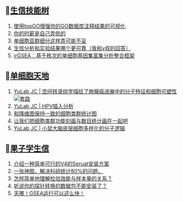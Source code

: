 ## 📝[生信技能树](https://github.com/ixxmu/mp_duty/issues?q=label%3A%E7%94%9F%E4%BF%A1%E6%8A%80%E8%83%BD%E6%A0%91+is%3Aclosed)
<!-- 1issueTable -->

1. [使用topGO增强你的GO数据库注释结果的可视化](https://github.com/ixxmu/mp_duty/issues/4212) 
2. [你的时薪是自己弄低的](https://github.com/ixxmu/mp_duty/issues/4203) 
3. [单细胞亚群细分这样弄可能不妥](https://github.com/ixxmu/mp_duty/issues/4202) 
4. [生信分析和实验结果哪个更可靠（我和y叔的回答）](https://github.com/ixxmu/mp_duty/issues/4199) 
5. [irGSEA：基于秩次的单细胞基因集富集分析整合框架](https://github.com/ixxmu/mp_duty/issues/4193) 
<!-- 1issueTable -->
## 📝[单细胞天地](https://github.com/ixxmu/mp_duty/issues?q=label%3A%E5%8D%95%E7%BB%86%E8%83%9E%E5%A4%A9%E5%9C%B0+is%3Aclosed)
<!-- 2issueTable -->

1. [YuLab JC | 空间转录组学描绘了肺腺癌进展中的分子特征和细胞可塑性](https://github.com/ixxmu/mp_duty/issues/4234) [![套路](https://img.shields.io/github/labels/ixxmu/mp_duty/套路)](https://github.com/ixxmu/mp_duty/labels/套路)
2. [YuLab JC | HPV插入分析](https://github.com/ixxmu/mp_duty/issues/4205) 
3. [和降维图保持一致的细胞类群统计图](https://github.com/ixxmu/mp_duty/issues/4173) 
4. [让我们把细胞类群功能刻画与数目统计画在一起吧](https://github.com/ixxmu/mp_duty/issues/4172) 
5. [YuLab JC | 小鼠大脑皮层细胞多样化的分子逻辑](https://github.com/ixxmu/mp_duty/issues/4164) 
<!-- 2issueTable -->

## 📝[果子学生信](https://github.com/ixxmu/mp_duty/issues?q=label%3A%E6%9E%9C%E5%AD%90%E5%AD%A6%E7%94%9F%E4%BF%A1+is%3Aclosed)
<!-- 3issueTable -->

1. [介绍一种简单可行的V4的Seruat安装方案](https://github.com/ixxmu/mp_duty/issues/4134) 
2. [一张神图，解决科研统计80%的问题。](https://github.com/ixxmu/mp_duty/issues/4125) 
3. [怎样简单地理解检验效能与样本量的关系？](https://github.com/ixxmu/mp_duty/issues/4124) 
4. [听说你的探针转换的数据包不能安装了？](https://github.com/ixxmu/mp_duty/issues/4122) 
5. [天哪！GSEA运行可以这么快！](https://github.com/ixxmu/mp_duty/issues/3953) 
<!-- 3issueTable -->
